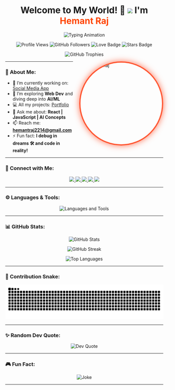 <h1 align="center">
  Welcome to My World! 🌌  
  <img src="https://media.giphy.com/media/f3iwJFOVOwuy7K6FFw/giphy.gif" width="50">  
  I'm <span style="color:#FF4500; font-weight:bold;">Hemant Raj</span>  
</h1>

<p align="center">
  <img src="https://readme-typing-svg.herokuapp.com?font=Space+Grotesk&size=30&duration=4000&pause=500&color=DC143C&center=true&vCenter=true&width=1000&lines=Building+Technologies;Making+Ideas+Come+to+Life;ECE+Undergrad+&#64+MNNIT+Allahabad'2k27;Web+Dev+and+AI/ML+Enthusiast" alt="Typing Animation" />
</p>



<p align="center">
  <img src="https://komarev.com/ghpvc/?username=HemantRaj-2005&label=PROFILE%20VIEWS&color=FF4500&style=flat-square" alt="Profile Views" />
  <img src="https://img.shields.io/github/followers/HemantRaj-2005?color=36BCF7&label=Follow%20Me&logo=github&style=for-the-badge" alt="GitHub Followers" width="100" />
  <img src="https://img.shields.io/badge/BUILD%20WITH%20LOVE-❤️-red?style=flat-square" alt="Love Badge" />
  <img src="https://img.shields.io/github/stars/HemantRaj-2005?style=flat-square&color=yellow" alt="Stars Badge" />
</p>

<p align="center"> 
  <img src="https://github-profile-trophy.vercel.app/?username=HemantRaj-2005&theme=onestar&no-frame=true&margin-w=20&margin-h=20" alt="GitHub Trophies" />
</p>

<img 
  src="https://i.postimg.cc/Zqn3RzPz/social-media-7.jpg" 
  alt="Hemant Raj" 
  align="right" 
  width="260" 
  height="260" 
  style="border-radius:50%; margin-left:20px; border:4px solid #FF5733; box-shadow: 0px 0px 20px rgba(255, 87, 51, 0.8);" 
/>

---

### 🚀 **About Me:**

- 🔭 I’m currently working on: [Social Media App](https://socially-vert.vercel.app)  
- 🌱 I’m exploring **Web Dev** and diving deep into **AI/ML**  
- 💻 All my projects: [Portfolio](https://hemantraj-portfolio.netlify.app)  
- 💬 Ask me about: **React | JavaScript | AI Concepts**  
- 📫 Reach me: **[hemantraj2214@gmail.com](mailto:hemantraj2214@gmail.com)**  
- ⚡ Fun fact: **I debug in dreams 🛠️ and code in reality!**

---

### 🔗 **Connect with Me:**
<p align="center">
  <a href="https://www.linkedin.com/in/hemantrajmnnit20234070" target="_blank">
    <img src="https://img.shields.io/badge/-LinkedIn-0A66C2?style=for-the-badge&logo=linkedin&logoColor=white" />
  </a>
  <a href="https://www.instagram.com/too_lazy_to_raj" target="_blank">
    <img src="https://img.shields.io/badge/-Instagram-D62976?style=for-the-badge&logo=instagram&logoColor=white" />
  </a>
  <a href="https://www.youtube.com/@HRajMNNIT" target="_blank">
    <img src="https://img.shields.io/badge/-YouTube-FF0000?style=for-the-badge&logo=youtube&logoColor=white" />
  </a>
  <a href="https://github.com/HemantRaj-2005" target="_blank">
    <img src="https://img.shields.io/badge/-GitHub-181717?style=for-the-badge&logo=github&logoColor=white" />
  </a>
  <a href="https://stackoverflow.com/users/23257401/hemant-raj" target="_blank">
    <img src="https://img.shields.io/badge/-StackOverflow-F58025?style=for-the-badge&logo=stackoverflow&logoColor=white" />
  </a>
</p>

---

### ⚙️ **Languages & Tools:**
<p align="center">
  <img src="https://skillicons.dev/icons?i=html,css,js,react,nodejs,express,mongodb,c,cpp,python,git,github,tailwind,vscode" alt="Languages and Tools" />
</p>

---

### 📊 **GitHub Stats:**

<p align="center"> 
  <img src="https://github-readme-stats.vercel.app/api?username=HemantRaj-2005&show_icons=true&theme=highcontrast&hide_border=true" alt="GitHub Stats" /> 
</p>
<p align="center">
  <img src="https://github-readme-streak-stats.herokuapp.com?user=HemantRaj-2005&theme=highcontrast&hide_border=true" alt="GitHub Streak" /> 
</p>

<p align="center"> 
  <img src="https://github-readme-stats.vercel.app/api/top-langs/?username=HemantRaj-2005&layout=compact&theme=highcontrast&hide_border=true" alt="Top Languages" /> 
</p>

---

### 🐍 **Contribution Snake:**
<p align="center">
  <img src="https://github.com/HemantRaj-2005/HemantRaj-2005/raw/output/snake.svg" alt="Snake Animation" />
</p>

---

### ✨ **Random Dev Quote:**
<p align="center">
  <img src="https://quotes-github-readme.vercel.app/api?type=horizontal&theme=radical" alt="Dev Quote" />
</p>

---

### 🎮 **Fun Fact:**  
<p align="center">
  <img src="https://readme-jokes.vercel.app/api?theme=radical" alt="Joke" />
</p>

---
